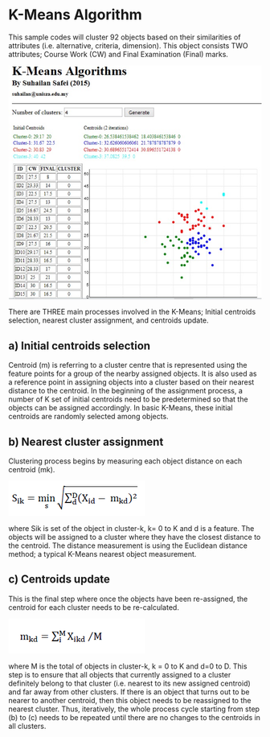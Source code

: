 # K-Means Algorithm

This sample codes will cluster 92 objects based on their similarities of attributes (i.e. alternative, criteria, dimension). This object consists TWO attributes; Course Work (CW) and Final Examination (Final) marks.

![alt tag](https://github.com/suhailan/k-means/blob/master/kmeans.jpg)


There are THREE main processes involved in the K-Means; Initial centroids selection, nearest cluster assignment, and centroids update.

## a) Initial centroids selection
Centroid (m) is referring to a cluster centre that is represented using the feature points for a group of the nearby assigned objects. It is also used as a reference point in assigning objects into a cluster based on their nearest distance to the centroid. In the beginning of the assignment process, a number of K set of initial centroids need to be predetermined so that the objects can be assigned accordingly.
In basic K-Means, these initial centroids are randomly selected among objects. 

## b) Nearest cluster assignment
Clustering process begins by measuring each object distance on each centroid (mk).

![alt tag](https://github.com/suhailan/k-means/blob/master/eq1.png)

where Sik is set of the object in cluster-k, k= 0 to K and d is a feature. The objects will be assigned to a cluster where they have the closest distance to the centroid. The distance measurement is using the Euclidean distance method; a typical K-Means nearest object measurement. 

## c) Centroids update
This is the final step where once the objects have been re-assigned, the centroid for each cluster needs to be re-calculated.

![alt tag](https://github.com/suhailan/k-means/blob/master/eq2.png)

where M is the total of objects in cluster-k, k = 0 to K and d=0 to D. This step is to ensure that all objects that currently assigned to a cluster definitely belong to that cluster (i.e. nearest to its new assigned centroid) and far away from other clusters. If there is an object that turns out to be nearer to another centroid, then this object needs to be reassigned to the nearest cluster. Thus, iteratively, the whole process cycle starting from step (b) to (c) needs to be repeated until there are no changes to the centroids in all clusters.
